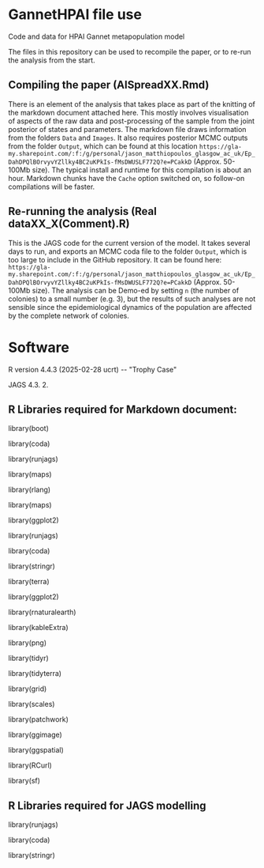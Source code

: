# GannetHPAI file use
Code and data for HPAI Gannet metapopulation model

The files in this repository can be used to recompile the paper, or to re-run the analysis from the start. 

## Compiling the paper (AISpreadXX.Rmd)
There is an element of the analysis that takes place as part of the knitting of the markdown document attached here. This mostly involves visualisation of aspects of the raw data and post-processing of the sample from the joint posterior of states and parameters. The markdown file draws information from the folders `Data` and `Images`. It also requires posterior MCMC outputs from the folder `Output`, which can be found at this location `https://gla-my.sharepoint.com/:f:/g/personal/jason_matthiopoulos_glasgow_ac_uk/Ep_DahDPQlBOrvyvYZllky4BC2uKPkIs-fMsDWUSLF772Q?e=PCakkD` (Approx. 50-100Mb size). The typical install and runtime for this compilation is about an hour. Markdown chunks have the `Cache` option switched on, so follow-on compilations will be faster. 

## Re-running the analysis (Real dataXX_X(Comment).R)
This is the JAGS code for the current version of the model. It takes several days to run, and exports an MCMC coda file to the folder `Output`, which is too large to include in the GitHub repository. It can be found here: `https://gla-my.sharepoint.com/:f:/g/personal/jason_matthiopoulos_glasgow_ac_uk/Ep_DahDPQlBOrvyvYZllky4BC2uKPkIs-fMsDWUSLF772Q?e=PCakkD` (Approx. 50-100Mb size). The analysis can be Demo-ed by setting `n` (the number of colonies) to a small number (e.g. 3), but the results of such analyses are not sensible since the epidemiological dynamics of the population are affected by the complete network of colonies. 

# Software 
 R version 4.4.3 (2025-02-28 ucrt) -- "Trophy Case"

JAGS 4.3. 2. 

## R Libraries required for Markdown document:
library(boot)

library(coda)

library(runjags)

library(maps)

library(rlang)

library(maps)

library(ggplot2)

library(runjags)

library(coda)

library(stringr)

library(terra)

library(ggplot2)

library(rnaturalearth)

library(kableExtra)

library(png)

library(tidyr)

library(tidyterra)

library(grid)

library(scales)

library(patchwork)

library(ggimage)

library(ggspatial)

library(RCurl)

library(sf)


## R Libraries required for JAGS modelling

library(runjags)

library(coda)

library(stringr)
